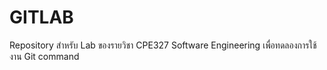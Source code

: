 # GITLAB

Repository สำหรับ Lab ของรายวิชา CPE327 Software Engineering เพื่อทดลองการใช้งาน Git command
